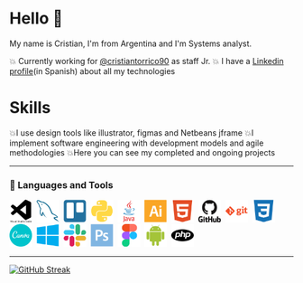 
# Hello 🤟
My name is Cristian, I'm from Argentina and I'm Systems analyst.

💥 Currently working for [@cristiantorrico90](https://github.com/cristiantorrico90) as staff Jr.
💥 I have a [Linkedin profile](https://www.linkedin.com/in/cristian-torrico/)(in Spanish) about all my technologies

# Skills
💥I use design tools like illustrator, figmas and Netbeans jframe
💥I implement software engineering with development models and agile methodologies
💥Here you can see my completed and ongoing projects


---
<div aling = left >
  <h3>
    🔨 Languages and Tools 
  </h3>
  <div>
    <img src = "https://github.com/devicons/devicon/blob/1119b9f84c0290e0f0b38982099a2bd027a48bf1/icons/vscode/vscode-plain-wordmark.svg" title="Java" alt="Java" 
    width ="40" heigth="40"/>&nbsp;
    <img src = "https://github.com/devicons/devicon/blob/1119b9f84c0290e0f0b38982099a2bd027a48bf1/icons/mysql/mysql-plain.svg?plain=1" title="Java" alt="Java" 
    width ="40" heigth="40"/>&nbsp;
    <img src = "https://github.com/devicons/devicon/blob/1119b9f84c0290e0f0b38982099a2bd027a48bf1/icons/trello/trello-plain.svg" title="Java" alt="Java" 
    width ="40" heigth="40"/>&nbsp;
    <img src = "https://github.com/devicons/devicon/blob/1119b9f84c0290e0f0b38982099a2bd027a48bf1/icons/python/python-plain.svg" title="Java" alt="Java" 
    width ="40" heigth="40"/>&nbsp;
    <img src = "https://github.com/devicons/devicon/blob/1119b9f84c0290e0f0b38982099a2bd027a48bf1/icons/java/java-original-wordmark.svg" title="Java" alt="Java" 
    width ="40" heigth="40"/>&nbsp;
    <img src = "https://github.com/devicons/devicon/blob/1119b9f84c0290e0f0b38982099a2bd027a48bf1/icons/illustrator/illustrator-plain.svg" title="Java" alt="Java" 
    width ="40" heigth="40"/>&nbsp;
    <img src = "https://github.com/devicons/devicon/blob/1119b9f84c0290e0f0b38982099a2bd027a48bf1/icons/html5/html5-plain.svg" title="Java" alt="Java" 
    width ="40" heigth="40"/>&nbsp;
    <img src = "https://github.com/devicons/devicon/blob/1119b9f84c0290e0f0b38982099a2bd027a48bf1/icons/github/github-original-wordmark.svg" title="Java" alt="Java" 
    width ="40" heigth="40"/>&nbsp;
    <img src = "https://github.com/devicons/devicon/blob/1119b9f84c0290e0f0b38982099a2bd027a48bf1/icons/git/git-plain-wordmark.svg" title="Java" alt="Java" 
    width ="40" heigth="40"/>&nbsp;
    <img src = "https://github.com/devicons/devicon/blob/1119b9f84c0290e0f0b38982099a2bd027a48bf1/icons/css3/css3-plain.svg" title="Java" alt="Java" 
    width ="40" heigth="40"/>&nbsp;
<img src = "https://github.com/devicons/devicon/blob/1119b9f84c0290e0f0b38982099a2bd027a48bf1/icons/canva/canva-original.svg" title="Java" alt="Java" 
    width ="40" heigth="40"/>&nbsp;
<img src = "https://github.com/devicons/devicon/blob/1119b9f84c0290e0f0b38982099a2bd027a48bf1/icons/windows8/windows8-original.svg" title="Java" alt="Java" 
    width ="40" heigth="40"/>&nbsp;
<img src = "https://github.com/devicons/devicon/blob/1119b9f84c0290e0f0b38982099a2bd027a48bf1/icons/slack/slack-original.svg" title="Java" alt="Java" 
    width ="40" heigth="40"/>&nbsp;
<img src = "https://github.com/devicons/devicon/blob/1119b9f84c0290e0f0b38982099a2bd027a48bf1/icons/photoshop/photoshop-plain.svg" title="Java" alt="Java" 
    width ="40" heigth="40"/>&nbsp;
<img src = "https://github.com/devicons/devicon/blob/1119b9f84c0290e0f0b38982099a2bd027a48bf1/icons/figma/figma-original.svg" title="Java" alt="Java" 
    width ="40" heigth="40"/>&nbsp;
<img src = "https://github.com/devicons/devicon/blob/1119b9f84c0290e0f0b38982099a2bd027a48bf1/icons/android/android-plain.svg" title="Java" alt="Java" 
    width ="40" heigth="40"/>&nbsp;
<img src = "https://github.com/devicons/devicon/blob/1119b9f84c0290e0f0b38982099a2bd027a48bf1/icons/php/php-plain.svg" title="Java" alt="Java" 
    width ="40" heigth="40"/>&nbsp;
  </div>
   
</div>

---
[![GitHub Streak](http://github-readme-streak-stats.herokuapp.com?user=cristiantorrico90%40&theme=dark&locale=es)](https://git.io/streak-stats)

